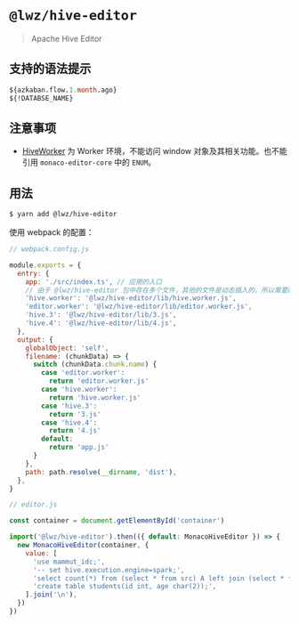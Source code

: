 # `@lwz/hive-editor`

> Apache Hive Editor

## 支持的语法提示

```sql
${azkaban.flow.1.month.ago}
${!DATABSE_NAME}
```

## 注意事项

- [HiveWorker](./src/HiveWorker.ts) 为 Worker 环境，不能访问 window 对象及其相关功能。也不能引用 `monaco-editor-core` 中的 `ENUM`。

## 用法

```bash
$ yarn add @lwz/hive-editor
```

使用 webpack 的配置：

```js
// webpack.config.js

module.exports = {
  entry: {
    app: './src/index.ts', // 应用的入口
    // 由于 @lwz/hive-editor 包中存在多个文件，其他的文件是动态插入的，所以需要配置让
    'hive.worker': '@lwz/hive-editor/lib/hive.worker.js',
    'editor.worker': '@lwz/hive-editor/lib/editor.worker.js',
    'hive.3': '@lwz/hive-editor/lib/3.js',
    'hive.4': '@lwz/hive-editor/lib/4.js',
  },
  output: {
    globalObject: 'self',
    filename: (chunkData) => {
      switch (chunkData.chunk.name) {
        case 'editor.worker':
          return 'editor.worker.js'
        case 'hive.worker':
          return 'hive.worker.js'
        case 'hive.3':
          return '3.js'
        case 'hive.4':
          return '4.js'
        default:
          return 'app.js'
      }
    },
    path: path.resolve(__dirname, 'dist'),
  },
}
```

```js
// editor.js

const container = document.getElementById('container')

import('@lwz/hive-editor').then(({ default: MonacoHiveEditor }) => {
  new MonacoHiveEditor(container, {
    value: [
      'use mammut_idc;',
      '-- set hive.execution.engine=spark;',
      'select count(*) from (select * from src) A left join (select * from src) B on A.key = B.key;',
      'create table students(id int, age char(2));',
    ].join('\n'),
  })
})
```
